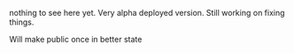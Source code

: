 nothing to see here yet. Very alpha deployed version. Still working on fixing things.

Will make public once in better state